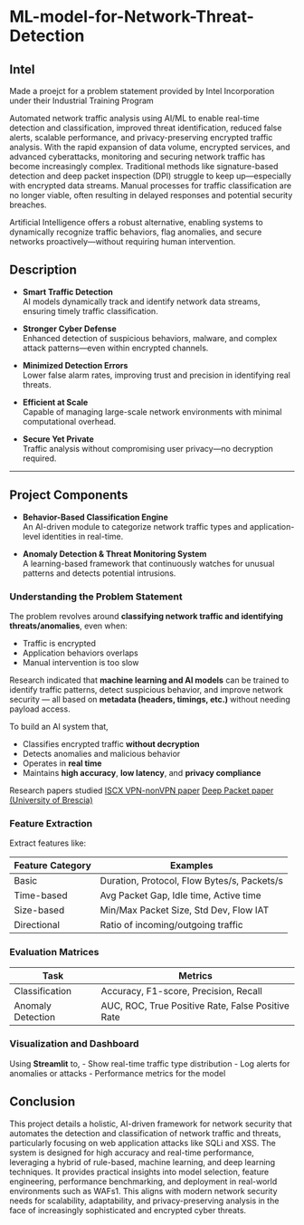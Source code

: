 # ML-model-for-Network-Threat-Detection

## Intel 
Made a proejct for a problem statement provided by Intel Incorporation under their Industrial Training Program


Automated network traffic analysis using AI/ML to enable real-time detection and classification, improved threat identification, reduced false alerts, scalable performance, and privacy-preserving encrypted traffic analysis.
With the rapid expansion of data volume, encrypted services, and advanced cyberattacks, monitoring and securing network traffic has become increasingly complex. Traditional methods like signature-based detection and deep packet inspection (DPI) struggle to keep up—especially with encrypted data streams. Manual processes for traffic classification are no longer viable, often resulting in delayed responses and potential security breaches.

Artificial Intelligence offers a robust alternative, enabling systems to dynamically recognize traffic behaviors, flag anomalies, and secure networks proactively—without requiring human intervention.

## Description

- **Smart Traffic Detection**  
  AI models dynamically track and identify network data streams, ensuring timely traffic classification.

- **Stronger Cyber Defense**  
  Enhanced detection of suspicious behaviors, malware, and complex attack patterns—even within encrypted channels.

- **Minimized Detection Errors**  
  Lower false alarm rates, improving trust and precision in identifying real threats.

- **Efficient at Scale**  
  Capable of managing large-scale network environments with minimal computational overhead.

- **Secure Yet Private**  
  Traffic analysis without compromising user privacy—no decryption required.

---

## Project Components

- **Behavior-Based Classification Engine**  
  An AI-driven module to categorize network traffic types and application-level identities in real-time.

- **Anomaly Detection & Threat Monitoring System**  
  A learning-based framework that continuously watches for unusual patterns and detects potential intrusions.


### **Understanding the Problem Statement**

The problem revolves around **classifying network traffic and identifying threats/anomalies**, even when:

- Traffic is encrypted 
- Application behaviors overlaps  
- Manual intervention is too slow
  

Research indicated that **machine learning and AI models** can be trained to identify traffic patterns, detect suspicious behavior, and improve network security — all based on **metadata (headers, timings, etc.)** without needing payload access.

To build an AI system that,
- Classifies encrypted traffic **without decryption**
- Detects anomalies and malicious behavior
- Operates in **real time** 
- Maintains **high accuracy**, **low latency**, and **privacy compliance**

Research papers studied
[ISCX VPN-nonVPN paper](https://ieeexplore.ieee.org/document/7095802)
[Deep Packet paper (University of Brescia)](https://arxiv.org/abs/1709.02656)

### **Feature Extraction**
Extract features like:

|Feature Category|Examples|
|---|---|
|Basic|Duration, Protocol, Flow Bytes/s, Packets/s|
|Time-based|Avg Packet Gap, Idle time, Active time|
|Size-based|Min/Max Packet Size, Std Dev, Flow IAT|
|Directional|Ratio of incoming/outgoing traffic|

### **Evaluation Matrices**

|Task|Metrics|
|---|---|
|Classification|Accuracy, F1-score, Precision, Recall|
|Anomaly Detection|AUC, ROC, True Positive Rate, False Positive Rate|

### **Visualization and Dashboard**
Using **Streamlit** to,
    - Show real-time traffic type distribution
    - Log alerts for anomalies or attacks
    - Performance metrics for the model

## Conclusion
This project details a holistic, AI-driven framework for network security that automates the detection and classification of network traffic and threats, particularly focusing on web application attacks like SQLi and XSS. The system is designed for high accuracy and real-time performance, leveraging a hybrid of rule-based, machine learning, and deep learning techniques. It provides practical insights into model selection, feature engineering, performance benchmarking, and deployment in real-world environments such as WAFs1. This aligns with modern network security needs for scalability, adaptability, and privacy-preserving analysis in the face of increasingly sophisticated and encrypted cyber threats.


